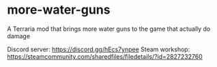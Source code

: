 # more-water-guns
A Terraria mod that brings more water guns to the game that actually do damage

Discord server: https://discord.gg/hEcs7ynpee
Steam workshop: https://steamcommunity.com/sharedfiles/filedetails/?id=2827232760
